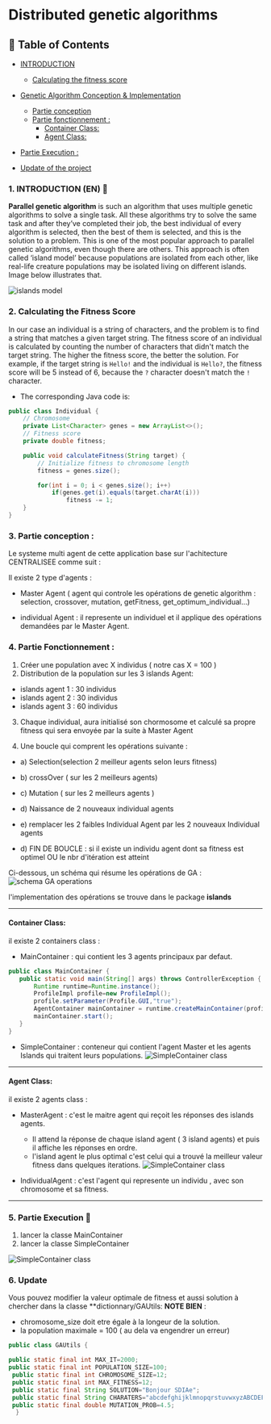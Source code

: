 # Distributed genetic algorithms
## 📝 Table of Contents
- [INTRODUCTION](#1-introduction-en-)
  - [Calculating the fitness score](#2--calculating-the-fitness-score)
- [Genetic Algorithm Conception & Implementation](#-genetic-algorithm-idea--implementation)
  - [Partie conception](#3-partie-conception-)
  - [Partie fonctionnement :](#4-partie-fonctionnement-)
    - [Container Class:](#Container-Class)
    - [Agent Class:](#Agent-Class)

- [Partie Execution :](#5-partie-execution-)
- [Update of the project](#6-update)
### 1. INTRODUCTION (EN) 📖
**Parallel genetic algorithm** is such an algorithm that uses multiple genetic algorithms to solve a single task. All these algorithms try to solve the same task and after they’ve completed their job, the best individual of every algorithm is selected, then the best of them is selected, and this is the solution to a problem. This is one of the most popular approach to parallel genetic algorithms, even though there are others. This approach is often called ‘island model’ because populations are isolated from each other, like real-life creature populations may be isolated living on different islands. Image below illustrates that.


![islands model](https://miro.medium.com/v2/resize:fit:640/format:webp/1*EtWIjfFjiyHkS12sCZAGrA.png)
### 2.  Calculating the Fitness Score
In our case an individual is a string of characters, and the problem is to find a string that matches a given target string. The fitness score of an individual is calculated by counting the number of characters that didn't match the target string. The higher the fitness score, the better the solution. For example, if the target string is `Hello!` and the individual is `Hello?`, the fitness score will be 5 instead of 6, because the `?` character doesn't match the `!` character.
- The corresponding Java code is:
```java
public class Individual {
    // Chromosome
    private List<Character> genes = new ArrayList<>();
    // Fitness score
    private double fitness;

    public void calculateFitness(String target) {
        // Initialize fitness to chromosome length
        fitness = genes.size();

        for(int i = 0; i < genes.size(); i++)
            if(genes.get(i).equals(target.charAt(i)))
                fitness -= 1;
    }
}
```
### 3. Partie conception : 
Le systeme multi agent de cette application base sur l'achitecture CENTRALISEE comme suit : 

 Il existe 2 type d'agents : 
- Master Agent ( agent qui controle les opérations de genetic algorithm : selection, crossover, mutation, getFitness, get_optimum_individual...)

- individual Agent : il represente un individuel et il applique des opérations demandées par le Master Agent.
### 4. Partie Fonctionnement : 

1) Créer une population avec X individus ( notre cas X = 100 )
2) Distribution de la population sur les 3 islands Agent:
 - islands agent 1 : 30 individus
 - islands agent 2 : 30 individus
 - islands agent 3 : 60 individus 

3) Chaque individual, aura initialisé son chormosome et calculé sa propre fitness qui sera envoyée par la suite à Master Agent

4) Une boucle qui comprent les opérations suivante : 
- a) Selection(selection 2 meilleur agents selon leurs fitness)
- b)  crossOver ( sur les 2 meilleurs agents)
- c) Mutation ( sur les 2 meilleurs agents )
- d) Naissance de 2 nouveaux individual agents 	    
- e) remplacer les 2 faibles Individual Agent par les 2 nouveaux Individual agents 

- d) FIN DE BOUCLE : si il existe un individu agent dont sa fitness est optimel OU le nbr d'itération est atteint

Ci-dessous, un schéma qui résume les opérations de GA : 
![schema GA operations](SCREENS/ga-image.png)


l'implementation des opérations se trouve dans le package **islands**

--- 
#### Container Class:
il existe 2 containers class :
 - MainContainer : qui contient les 3 agents principaux par defaut.

 ```java
 public class MainContainer {
    public static void main(String[] args) throws ControllerException {
        Runtime runtime=Runtime.instance();
        ProfileImpl profile=new ProfileImpl();
        profile.setParameter(Profile.GUI,"true");
        AgentContainer mainContainer = runtime.createMainContainer(profile);
        mainContainer.start();
    }
}
```
- SimpleContainer : conteneur qui contient l'agent Master et les agents Islands qui traitent leurs populations.
![SimpleContainer class](SCREENS/SimpleContainer.png)

---
#### Agent Class:
il existe 2 agents class : 
- MasterAgent : c'est le maitre agent qui reçoit les réponses des islands agents.
    - Il attend la réponse de chaque island agent ( 3 island agents) et puis il affiche les réponses en ordre.
    - l'island agent le plus optimal c'est celui qui a trouvé la meilleur valeur fitness dans quelques iterations.
![SimpleContainer class](SCREENS/MasterAgent.png)

- IndividualAgent : c'est l'agent qui represente un individu , avec son chromosome et sa fitness.

--- 
### 5. Partie Execution 📝 
1. lancer la classe MainContainer
2. lancer la classe SimpleContainer

![SimpleContainer class](SCREENS/Execution.png)

### 6. Update 

Vous pouvez modifier la valeur optimale de fitness et aussi solution à chercher dans la classe **dictionnary/GAUtils: 
 **NOTE BIEN** : 
- chromosome_size doit etre égale à la longeur de la solution.
- la population maximale = 100 ( au dela va engendrer un erreur)
  
```java
public class GAUtils {

public static final int MAX_IT=2000;
public static final int POPULATION_SIZE=100;
 public static final int CHROMOSOME_SIZE=12;
 public static final int MAX_FITNESS=12;
 public static final String SOLUTION="Bonjour SDIAe";
 public static final String CHARATERS="abcdefghijklmnopqrstuvwxyzABCDEFGHIJKLMNOPQRSTUVWXYZ ";
 public static final double MUTATION_PROB=4.5;
  }
```
